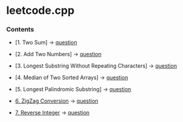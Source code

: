 # leetcode.cpp

### Contents

+ [1. Two Sum]
-> [question](https://leetcode.com/problems/two-sum/)

+ [2. Add Two Numbers]
-> [question](https://leetcode.com/problems/add-two-numbers/)

+ [3. Longest Substring Without Repeating Characters]
-> [question](https://leetcode.com/problems/longest-substring-without-repeating-characters/)

+ [4. Median of Two Sorted Arrays]
-> [question](https://leetcode.com/problems/median-of-two-sorted-arrays/)

+ [5. Longest Palindromic Substring]
-> [question](https://leetcode.com/problems/longest-palindromic-substring/)

+ [6. ZigZag Conversion](https://github.com/JoverZhang/leetcode.cpp/blob/master/src/solution/zigZag_conversion.h) 
-> [question](https://leetcode.com/problems/zigzag-conversion/)

+ [7. Reverse Integer](https://github.com/JoverZhang/leetcode.cpp/blob/master/src/solution/reverse_integer.h) 
-> [question](https://leetcode.com/problems/reverse-integer/)
